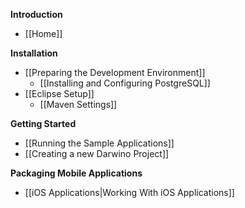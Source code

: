 **Introduction**

* [[Home]]

**Installation**

* [[Preparing the Development Environment]]
	* [[Installing and Configuring PostgreSQL]]
* [[Eclipse Setup]]
	* [[Maven Settings]]

**Getting Started**

* [[Running the Sample Applications]]
* [[Creating a new Darwino Project]]

**Packaging Mobile Applications**

* [[iOS Applications|Working With iOS Applications]]